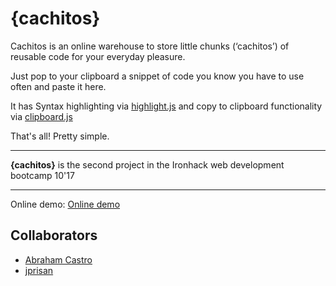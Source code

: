 # {cachitos}

Cachitos is an online warehouse to store little chunks (&lsquo;cachitos&rsquo;) of reusable code for your everyday pleasure.

Just pop to your clipboard a snippet of code you know you have to use often and paste it here.

It has Syntax highlighting via [highlight.js](https://highlightjs.org) and copy to clipboard functionality via [clipboard.js](https://clipboardjs.com)

That's all! Pretty simple.

-----

**{cachitos}** is the second project in the Ironhack web development bootcamp 10'17

-----

Online demo: [Online demo](https://cachitos.herokuapp.com)

## Collaborators

+ [Abraham Castro](https://github.com/cucharadepalo)
+ [jprisan](https://github.com/jprisan)

